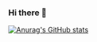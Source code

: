 ### Hi there 👋

[![Anurag's GitHub stats](https://github-readme-stats.vercel.app/api?username=yjyj1023)](https://github.com/yjyj1023/github-readme-stats)
